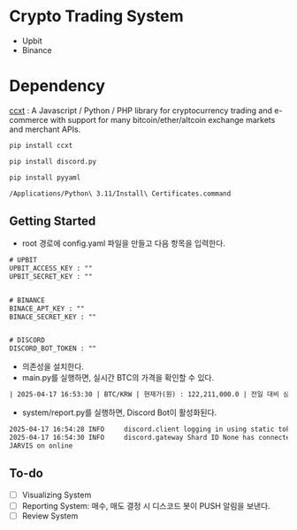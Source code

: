 # Crypto Trading System

- Upbit
- Binance

# Dependency

[ccxt](https://github.com/ccxt/ccxt) : A Javascript / Python / PHP library for cryptocurrency trading and e-commerce with support for many bitcoin/ether/altcoin exchange markets and merchant APIs.

```txt
pip install ccxt

pip install discord.py

pip install pyyaml

/Applications/Python\ 3.11/Install\ Certificates.command
```

## Getting Started

- root 경로에 config.yaml 파일을 만들고 다음 항목을 입력한다.

```txt
# UPBIT
UPBIT_ACCESS_KEY : ""
UPBIT_SECRET_KEY : ""


# BINANCE
BINACE_APT_KEY : ""
BINACE_SECRET_KEY : ""


# DISCORD
DISCORD_BOT_TOKEN : ""
```

- 의존성을 설치한다.
- main.py를 실행하면, 실시간 BTC의 가격을 확인할 수 있다.

```txt
| 2025-04-17 16:53:30 | BTC/KRW | 현재가(원) : 122,211,000.0 | 전일 대비 상승률(%) : 0.296 |
```

- system/report.py를 실행하면, Discord Bot이 활성화된다.

```txt
2025-04-17 16:54:28 INFO     discord.client logging in using static token
2025-04-17 16:54:30 INFO     discord.gateway Shard ID None has connected to Gateway (Session ID: 0000).
JARVIS on online
```

## To-do

- [ ] Visualizing System
- [ ] Reporting System: 매수, 매도 결정 시 디스코드 봇이 PUSH 알림을 보낸다.
- [ ] Review System
